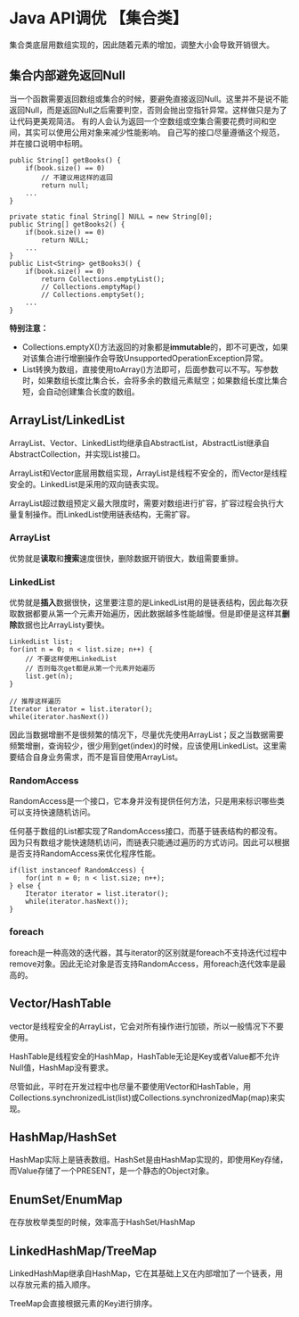 # Java API调优 【集合类】

集合类底层用数组实现的，因此随着元素的增加，调整大小会导致开销很大。

## 集合内部避免返回Null

当一个函数需要返回数组或集合的时候，要避免直接返回Null。这里并不是说不能返回Null，而是返回Null之后需要判空，否则会抛出空指针异常。这样做只是为了让代码更美观简洁。
有的人会认为返回一个空数组或空集合需要花费时间和空间，其实可以使用公用对象来减少性能影响。
自己写的接口尽量遵循这个规范，并在接口说明中标明。

```
public String[] getBooks() {
    if(book.size() == 0)
        // 不建议用这样的返回
        return null;
    ...
}

private static final String[] NULL = new String[0];
public String[] getBooks2() {
    if(book.size() == 0) 
        return NULL;
    ...
}
public List<String> getBooks3() {
    if(book.size() == 0) 
        return Collections.emptyList();
        // Collections.emptyMap()
        // Collections.emptySet();
    ...
}
```

**特别注意：**

* Collections.emptyX()方法返回的对象都是**immutable**的，即不可更改，如果对该集合进行增删操作会导致UnsupportedOperationException异常。
* List转换为数组，直接使用toArray()方法即可，后面参数可以不写。写参数时，如果数组长度比集合长，会将多余的数组元素赋空；如果数组长度比集合短，会自动创建集合长度的数组。

## ArrayList/LinkedList

ArrayList、Vector、LinkedList均继承自AbstractList，AbstractList继承自AbstractCollection，并实现List接口。

ArrayList和Vector底层用数组实现，ArrayList是线程不安全的，而Vector是线程安全的。LinkedList是采用的双向链表实现。

ArrayList超过数组预定义最大限度时，需要对数组进行扩容，扩容过程会执行大量复制操作。而LinkedList使用链表结构，无需扩容。

### ArrayList

优势就是**读取**和**搜索**速度很快，删除数据开销很大，数组需要重排。

### LinkedList

优势就是**插入**数据很快，这里要注意的是LinkedList用的是链表结构，因此每次获取数据都要从第一个元素开始遍历，因此数据越多性能越慢。但是即便是这样其**删除**数据也比ArrayListy要快。

```
LinkedList list;
for(int n = 0; n < list.size; n++) {
    // 不要这样使用LinkedList
    // 否则每次get都是从第一个元素开始遍历
    list.get(n);
}

// 推荐这样遍历
Iterator iterator = list.iterator();
while(iterator.hasNext())
```

因此当数据增删不是很频繁的情况下，尽量优先使用ArrayList；反之当数据需要频繁增删，查询较少，很少用到get(index)的时候，应该使用LinkedList。这里需要结合自身业务需求，而不是盲目使用ArrayList。

### RandomAccess

RandomAccess是一个接口，它本身并没有提供任何方法，只是用来标识哪些类可以支持快速随机访问。

任何基于数组的List都实现了RandomAccess接口，而基于链表结构的都没有。因为只有数组才能快速随机访问，而链表只能通过遍历的方式访问。因此可以根据是否支持RandomAccess来优化程序性能。

```
if(list instanceof RandomAccess) {
    for(int n = 0; n < list.size; n++);
} else {
    Iterator iterator = list.iterator();
    while(iterator.hasNext());
}
```


### foreach
foreach是一种高效的迭代器，其与iterator的区别就是foreach不支持迭代过程中remove对象。因此无论对象是否支持RandomAccess，用foreach迭代效率是最高的。

## Vector/HashTable

vector是线程安全的ArrayList，它会对所有操作进行加锁，所以一般情况下不要使用。

HashTable是线程安全的HashMap，HashTable无论是Key或者Value都不允许Null值，HashMap没有要求。

尽管如此，平时在开发过程中也尽量不要使用Vector和HashTable，用Collections.synchronizedList(list)或Collections.synchronizedMap(map)来实现。

## HashMap/HashSet

HashMap实际上是链表数组。HashSet是由HashMap实现的，即使用Key存储，而Value存储了一个PRESENT，是一个静态的Object对象。

## EnumSet/EnumMap

在存放枚举类型的时候，效率高于HashSet/HashMap

## LinkedHashMap/TreeMap

LinkedHashMap继承自HashMap，它在其基础上又在内部增加了一个链表，用以存放元素的插入顺序。

TreeMap会直接根据元素的Key进行排序。

